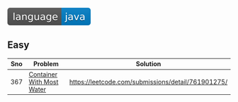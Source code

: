 ![language](https://github.com/jagadeeshkmanne/dsa/blob/master/resources/language-java-blue.svg?raw=true)

## Easy
| Sno | Problem                                                                                           | Solution                                           |
|-----|---------------------------------------------------------------------------------------------------|----------------------------------------------------|
| 367 | [Container With Most Water](https://leetcode.com/problems/container-with-most-water/submissions/) | https://leetcode.com/submissions/detail/761901275/ |
